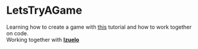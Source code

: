 # LetsTryAGame
Learning how to create a game with [this](https://www.youtube.com/watch?v=1gir2R7G9ws&list=PLWms45O3n--6TvZmtFHaCWRZwEqnz2MHa&index=1) tutorial and how to work together on code.  
Working together with **[Izuelo](https://github.com/Izuelo)**

